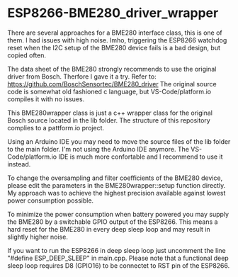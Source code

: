# ESP8266-BME280_driver_wrapper

There are several approaches for a BME280 interface class, this is one of them. I had issues with high noise.
Imho, triggering the ESP8266 watchdog reset when the I2C setup of the BME280 device fails is a bad design, but copied often.

The data sheet of the BME280 strongly recommends to use the original driver from Bosch. Therfore I gave it a try.
Refer to: https://github.com/BoschSensortec/BME280_driver The original source code is somewhat old fashioned c language, but VS-Code/platform.io compiles it with no issues.

This BME280wrapper class is just a c++ wrapper class for the original Bosch source located in the lib folder.
The structure of this repository complies to a pattform.io project.

Using an Arduino IDE you may need to move the source files of the lib folder to the main folder. I'm not using the Arduino IDE anymore. The VS-Code/platform.io IDE is much more confortable and I recommend to use it instead.

To change the oversampling and filter coefficients of the BME280 device, please edit the parameters in the BME280wrapper::setup function directly. My approach was to achieve the highest precision available against lowest power consumption possible.

To minimize the power consumption when battery powered you may supply the BME280 by a switchable GPIO output of the ESP8266.
This means a hard reset for the BME280 in every deep sleep loop and may result in slightly higher noise.

If you want to run the ESP8266 in deep sleep loop just uncomment the line "#define ESP_DEEP_SLEEP" in main.cpp.
Please note that a functional deep sleep loop requires D8 (GPIO16) to be connectet to RST pin of the ESP8266.
